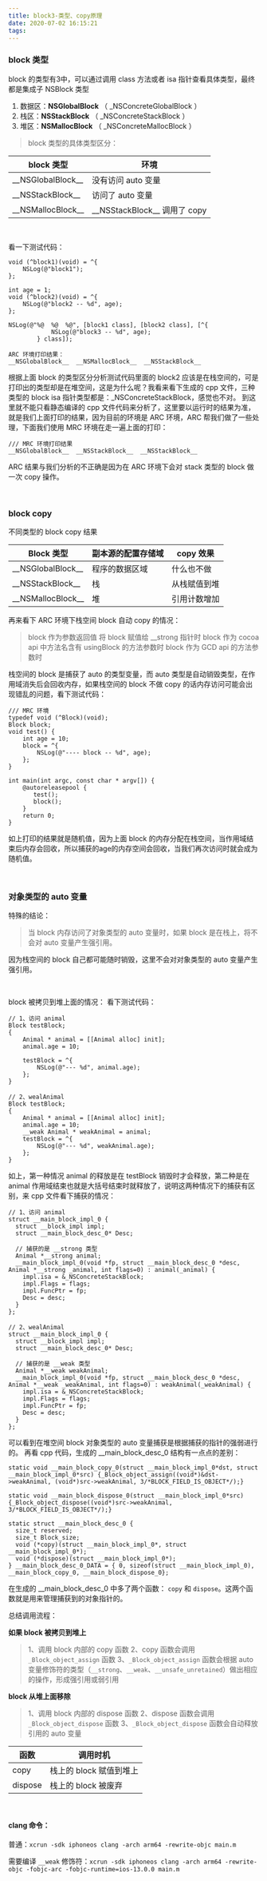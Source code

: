 ```yaml
---
title: block3-类型、copy原理
date: 2020-07-02 16:15:21
tags:
---
```


### block 类型

block 的类型有3中，可以通过调用 class 方法或者 isa 指针查看具体类型，最终都是集成子 NSBlock 类型

1. 数据区：__NSGlobalBlock__ （ _NSConcreteGlobalBlock ）
2. 栈区：__NSStackBlock__ （ _NSConcreteStackBlock ）
3. 堆区：__NSMallocBlock__ （ _NSConcreteMallocBlock ）

> block 类型的具体类型区分：

block 类型 | 环境
--------- | -----
\_\_NSGlobalBlock\_\_ | 没有访问 auto 变量
\_\_NSStackBlock\_\_ | 访问了 auto 变量
\_\_NSMallocBlock\_\_ | \_\_NSStackBlock\_\_ 调用了 copy

<br/>

<!-- more -->

看一下测试代码：

```
void (^block1)(void) = ^{
	NSLog(@"block1");
};
        
int age = 1;
void (^block2)(void) = ^{
	NSLog(@"block2 -- %d", age);
};
        
NSLog(@"%@  %@  %@", [block1 class], [block2 class], [^{
            NSLog(@"block3 -- %d", age);
        } class]);
        
ARC 环境打印结果：
__NSGlobalBlock__  __NSMallocBlock__  __NSStackBlock__     
```
根据上面 block 的类型区分分析测试代码里面的 block2 应该是在栈空间的，可是打印出的类型却是在堆空间，这是为什么呢？我看来看下生成的 cpp 文件，三种类型的 block isa 指针类型都是：_NSConcreteStackBlock，感觉也不对。
到这里就不能只看静态编译的 cpp 文件代码来分析了，这里要以运行时的结果为准，就是我们上面打印的结果，因为目前的环境是 ARC 环境，ARC 帮我们做了一些处理，下面我们使用 MRC 环境在走一遍上面的打印：
```
/// MRC 环境打印结果
__NSGlobalBlock__  __NSStackBlock__  __NSStackBlock__
```
ARC 结果与我们分析的不正确是因为在 ARC 环境下会对 stack 类型的 block 做一次 copy 操作。

<br/>

### block copy

不同类型的 block copy 结果

Block 类型 | 副本源的配置存储域 | copy 效果
--------- | ---------------- | --------
\_\_NSGlobalBlock\_\_ | 程序的数据区域 | 什么也不做
\_\_NSStackBlock\_\_ | 栈  | 从栈赋值到堆
\_\_NSMallocBlock\_\_ | 堆 | 引用计数增加

再来看下 ARC 环境下栈空间 block 自动 copy 的情况：

> block 作为参数返回值
> 将 block 赋值给 __strong 指针时
> block 作为 cocoa api 中方法名含有 usingBlock 的方法参数时
> block 作为 GCD api 的方法参数时

栈空间的 block 是捕获了 auto 的类型变量，而 auto 类型是自动销毁类型，在作用域消失后会回收内存，如果栈空间的 block 不做 copy 的话内存访问可能会出现错乱的问题，看下测试代码：

```
/// MRC 环境
typedef void (^Block)(void);
Block block;
void test() {
    int age = 10;
    block = ^{
        NSLog(@"---- block -- %d", age);
    };
}

int main(int argc, const char * argv[]) {
    @autoreleasepool {
       test();
       block();
    }
    return 0;
}
```
如上打印的结果就是随机值，因为上面 block 的内存分配在栈空间，当作用域结束后内存会回收，所以捕获的age的内存空间会回收，当我们再次访问时就会成为随机值。

<br/>

### 对象类型的 auto 变量

特殊的结论：
> 当 block 内存访问了对象类型的 auto 变量时，如果 block 是在栈上，将不会对 auto 变量产生强引用。

因为栈空间的 block 自己都可能随时销毁，这里不会对对象类型的 auto 变量产生强引用。

<br/>

block 被拷贝到堆上面的情况：
看下测试代码：

```
// 1、访问 animal
Block testBlock;
{
	Animal * animal = [[Animal alloc] init];
	animal.age = 10;
	
	testBlock = ^{
		NSLog(@"--- %d", animal.age);
	};
}

// 2、wealAnimal
Block testBlock;
{
	Animal * animal = [[Animal alloc] init];
	animal.age = 10;
	__weak Animal * weakAnimal = animal;
	testBlock = ^{
		NSLog(@"--- %d", weakAnimal.age);
	};
}
```

如上，第一种情况 animal 的释放是在 testBlock 销毁时才会释放，第二种是在 animal 作用域结束也就是大括号结束时就释放了，说明这两种情况下的捕获有区别，来 cpp 文件看下捕获的情况：

```
// 1、访问 animal
struct __main_block_impl_0 {
  struct __block_impl impl;
  struct __main_block_desc_0* Desc;
  
  // 捕获的是 __strong 类型
  Animal *__strong animal;
  __main_block_impl_0(void *fp, struct __main_block_desc_0 *desc, Animal *__strong _animal, int flags=0) : animal(_animal) {
    impl.isa = &_NSConcreteStackBlock;
    impl.Flags = flags;
    impl.FuncPtr = fp;
    Desc = desc;
  }
};

// 2、wealAnimal
struct __main_block_impl_0 {
  struct __block_impl impl;
  struct __main_block_desc_0* Desc;   
  
  // 捕获的是 __weak 类型
  Animal *__weak weakAnimal;
  __main_block_impl_0(void *fp, struct __main_block_desc_0 *desc, Animal *__weak _weakAnimal, int flags=0) : weakAnimal(_weakAnimal) {
    impl.isa = &_NSConcreteStackBlock;
    impl.Flags = flags;
    impl.FuncPtr = fp;
    Desc = desc;
  }
};
```
可以看到在堆空间 block 对象类型的 auto 变量捕获是根据捕获的指针的强弱进行的。
再看 cpp 代码，生成的 __main_block_desc_0 结构有一点点的差别：

```
static void __main_block_copy_0(struct __main_block_impl_0*dst, struct __main_block_impl_0*src) {_Block_object_assign((void*)&dst->weakAnimal, (void*)src->weakAnimal, 3/*BLOCK_FIELD_IS_OBJECT*/);}

static void __main_block_dispose_0(struct __main_block_impl_0*src) {_Block_object_dispose((void*)src->weakAnimal, 3/*BLOCK_FIELD_IS_OBJECT*/);}

static struct __main_block_desc_0 {
  size_t reserved;
  size_t Block_size;
  void (*copy)(struct __main_block_impl_0*, struct __main_block_impl_0*);
  void (*dispose)(struct __main_block_impl_0*);
} __main_block_desc_0_DATA = { 0, sizeof(struct __main_block_impl_0), __main_block_copy_0, __main_block_dispose_0};
```
在生成的  __main_block_desc_0 中多了两个函数： `copy` 和 `dispose`。这两个函数就是用来管理捕获到的对象指针的。

总结调用流程：

**如果 block 被拷贝到堆上**
> 1、调用 block 内部的 copy 函数
> 2、copy 函数会调用 `_Block_object_assign` 函数
> 3、`_Block_object_assign` 函数会根据 auto 变量修饰符的类型（`__strong`、`__weak`、`__unsafe_unretained`）做出相应的操作，形成强引用或弱引用

**block 从堆上面移除**
> 1、调用 block 内部的 dispose 函数
> 2、dispose 函数会调用 `_Block_object_dispose` 函数
> 3、`_Block_object_dispose` 函数会自动释放引用的 auto 变量

函数 | 调用时机
--- | ---
copy | 栈上的 block 赋值到堆上
dispose | 栈上的 block 被废弃


<br/>

#### clang 命令：
普通：`xcrun -sdk iphoneos clang -arch arm64 -rewrite-objc main.m`

需要编译 `__weak` 修饰符：`xcrun -sdk iphoneos clang -arch arm64 -rewrite-objc -fobjc-arc -fobjc-runtime=ios-13.0.0 main.m`







